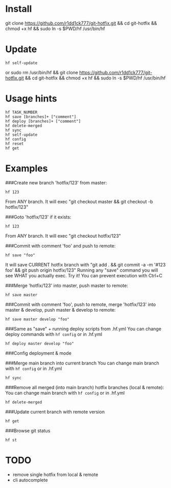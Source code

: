 # Install

git clone https://github.com/r1dd1ck777/git-hotfix.git && cd git-hotfix && chmod +x hf && sudo ln -s $PWD/hf /usr/bin/hf

# Update

```
hf self-update
```
or
sudo rm /usr/bin/hf && git clone https://github.com/r1dd1ck777/git-hotfix.git && cd git-hotfix && chmod +x hf && sudo ln -s $PWD/hf /usr/bin/hf

# Usage hints

```
hf TASK_NUMBER
hf save [branches]+ ["comment"]
hf deploy [branches]+ ["comment"]
hf delete-merged
hf sync
hf self-update
hf config
hf reset
hf get
```

# Examples

###Create new branch 'hotfix/123' from master:

```
hf 123
```
From ANY branch. It will exec "git checkout master && git checkout -b hotfix/123"

###Goto 'hotfix/123' if it exists:

```
hf 123
```
From ANY branch. It will exec "git checkout hotfix/123"

###Commit with comment 'foo' and push to remote:

```
hf save "foo"
```
It will save CURRENT hotfix branch with "git add . && git commit -a -m '#123 foo' && git push origin hotfix/123"
Running any "save" command you will see WHAT you actually exec.
Try it! You can prevent execution with Ctrl+C

###Merge 'hotfix/123' into master, push master to remote:

```
hf save master
```

###Commit with comment 'foo', push to remote, merge 'hotfix/123' into master & develop, push master & develop to remote:

```
hf save master develop "foo"
```

###Same as "save" + running deploy scripts from .hf.yml
You can change deploy commands with `hf config` or in .hf.yml
```
hf deploy master develop "foo"
```

###Config deployment & mode

###Merge main branch into current branch
You can change main branch with `hf config` or in .hf.yml

```
hf sync
```

###Remove all merged (into main branch) hotfix branches (local & remote):
You can change main branch with `hf config` or in .hf.yml
```
hf delete-merged
```

###Update current branch with remote version
```
hf get
```

###Browse git status

```
hf st
```

# TODO

- remove single hotfix from local & remote
- cli autocomplete